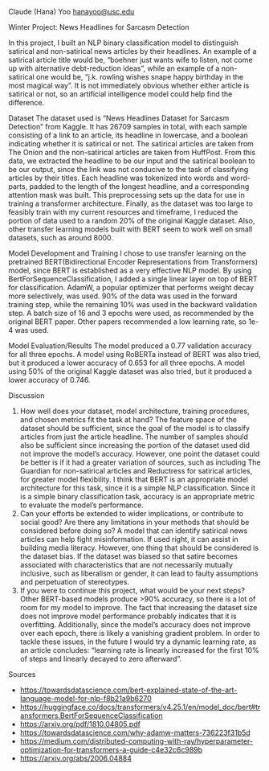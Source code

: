 ﻿Claude (Hana) Yoo
hanayoo@usc.edu


Winter Project: News Headlines for Sarcasm Detection


In this project, I built an NLP binary classification model to distinguish satirical and non-satirical news articles by their headlines. An example of a satirical article title would be, “boehner just wants wife to listen, not come up with alternative debt-reduction ideas”, while an example of a non-satirical one would be, “j.k. rowling wishes snape happy birthday in the most magical way”. It is not immediately obvious whether either article is satirical or not, so an artificial intelligence model could help find the difference.


Dataset
The dataset used is “News Headlines Dataset for Sarcasm Detection” from Kaggle. It has 26709 samples in total, with each sample consisting of a link to an article, its headline in lowercase, and a boolean indicating whether it is satirical or not. The satirical articles are taken from The Onion and the non-satirical articles are taken from HuffPost.
From this data, we extracted the headline to be our input and the satirical boolean to be our output, since the link was not conducive to the task of classifying articles by their titles. Each headline was tokenized into words and word-parts, padded to the length of the longest headline, and a corresponding attention mask was built. This preprocessing sets up the data for use in training a transformer architecture. Finally, as the dataset was too large to feasibly train with my current resources and timeframe, I reduced the portion of data used to a random 20% of the original Kaggle dataset. Also, other transfer learning models built with BERT seem to work well on small datasets, such as around 8000.


Model Development and Training
I chose to use transfer learning on the pretrained BERT(Bidirectional Encoder Representations from Transformers) model, since BERT is established as a very effective NLP model. By using BertForSequenceClassification, I added a single linear layer on top of BERT for classification. AdamW, a popular optimizer that performs weight decay more selectively, was used. 90% of the data was used in the forward training step, while the remaining 10% was used in the backward validation step.
A batch size of 16 and 3 epochs were used, as recommended by the original BERT paper. Other papers recommended a low learning rate, so 1e-4 was used.


Model Evaluation/Results
The model produced a 0.77 validation accuracy for all three epochs.
A model using RoBERTa instead of BERT was also tried, but it produced a lower accuracy of 0.653 for all three epochs. A model using 50% of the original Kaggle dataset was also tried, but it produced a lower accuracy of 0.746.


Discussion
1. How well does your dataset, model architecture, training procedures, and chosen metrics fit the task at hand?
The feature space of the dataset should be sufficient, since the goal of the model is to classify articles from just the article headline. The number of samples should also be sufficient since increasing the portion of the dataset used did not improve the model’s accuracy. However, one point the dataset could be better is if it had a greater variation of sources, such as including The Guardian for non-satirical articles and Reductress for satirical articles, for greater model flexibility.
I think that BERT is an appropriate model architecture for this task, since it is a simple NLP classification. Since it is a simple binary classification task, accuracy is an appropriate metric to evaluate the model’s performance.
2. Can your efforts be extended to wider implications, or contribute to social good? Are there any limitations in your methods that should be considered before doing so?
A model that can identify satirical news articles can help fight misinformation. If used right, it can assist in building media literacy. However, one thing that should be considered is the dataset bias. If the dataset was biased so that satire becomes associated with characteristics that are not necessarily mutually inclusive, such as liberalism or gender, it can lead to faulty assumptions and perpetuation of stereotypes.
3. If you were to continue this project, what would be your next steps?
Other BERT-based models produce >90% accuracy, so there is a lot of room for my model to improve. The fact that increasing the dataset size does not improve model performance probably indicates that it is overfitting. Additionally, since the model’s accuracy does not improve over each epoch, there is likely a vanishing gradient problem.
In order to tackle these issues, in the future I would try a dynamic learning rate, as an article concludes: “learning rate is linearly increased for the first 10% of steps and linearly decayed to zero afterward”.


Sources
* https://towardsdatascience.com/bert-explained-state-of-the-art-language-model-for-nlp-f8b21a9b6270 
* https://huggingface.co/docs/transformers/v4.25.1/en/model_doc/bert#transformers.BertForSequenceClassification 
* https://arxiv.org/pdf/1810.04805.pdf
* https://towardsdatascience.com/why-adamw-matters-736223f31b5d
* https://medium.com/distributed-computing-with-ray/hyperparameter-optimization-for-transformers-a-guide-c4e32c6c989b 
* https://arxiv.org/abs/2006.04884